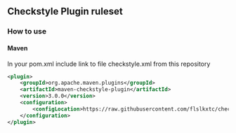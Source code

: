 ## Checkstyle Plugin ruleset
### How to use  
#### Maven

In your pom.xml include link to file checkstyle.xml from this repository

```xml
<plugin>
    <groupId>org.apache.maven.plugins</groupId>
    <artifactId>maven-checkstyle-plugin</artifactId>
    <version>3.0.0</version>
    <configuration>
        <configLocation>https://raw.githubusercontent.com/flslkxtc/checkstyle/master/checkstyle.xml</configLocation>
    </configuration>
</plugin>
```
